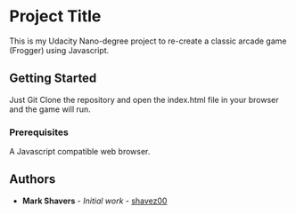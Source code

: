 # Project Title

This is my Udacity Nano-degree project to re-create a classic arcade game (Frogger) using Javascript.

## Getting Started

Just Git Clone the repository and open the index.html file in your browser and the game will run.

### Prerequisites

A Javascript compatible web browser.

## Authors

* **Mark Shavers** - *Initial work* - [shavez00](https://github.com/shavez00)